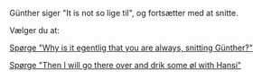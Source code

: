 Günther siger "It is not so lige til", og fortsætter med at snitte.

Vælger du at:

[Spørge "Why is it egentlig that you are always, snitting Günther?"](https://www.youtube.com/watch?v=2WS7iJNb4lI)

[Spørge "Then I will go there over and drik some øl with Hansi"](../velkommen.md)
